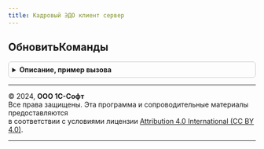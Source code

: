 ```yaml
---
title: Кадровый ЭДО клиент сервер
---
```



## ОбновитьКоманды
<details style="margin: 1em 0; padding: 0.5em; border: 1px solid #ccc; border-radius: 6px;">

<summary style="font-weight: bold; cursor: pointer;">Описание, пример вызова</summary>

```bsl

// Обновляет подключаемые команды формы, меня пиктограммы у команд печати с присоединенным файлом.
//
// Параметры:
//  УправляемаяФорма               - УправляемаяФорма
//  ОбъектФормы                    - ДанныеФормыСтруктура, основной объект формы
//                                 - ДинамическийСписок, формы списка
//  ВыполнитьСтандартныйОбработчик - Булево
//
Процедура ОбновитьКоманды(УправляемаяФорма, ОбъектФормы, ВыполнитьСтандартныйОбработчик) Экспорт
```

Пример вызова
```bsl
КадровыйЭДОКлиентСервер.ОбновитьКоманды(УправляемаяФорма, ОбъектФормы, ВыполнитьСтандартныйОбработчик) 
```
</details>

---

© 2024, **ООО 1С-Софт**  
Все права защищены. Эта программа и сопроводительные материалы предоставляются  
в соответствии с условиями лицензии [Attribution 4.0 International (CC BY 4.0)](https://creativecommons.org/licenses/by/4.0/legalcode).

---
